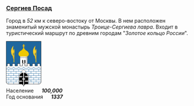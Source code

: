 <!--2021-10-26 00:22:02-->
### [Сергиев Посад]()
Город в *52* км к северо-востоку от Москвы.
В нем расположен знаменитый мужской монастырь *Троице-Сергиева лавра*. 
Входит в туристический маршрут по древним городам "*Золотое кольцо России*".

<img src="./Sergiev_Posad.svg" width="96px"><br>
Население &emsp; ***100,000*** &emsp;<br>
Год&nbsp;основания &emsp; ***1337***